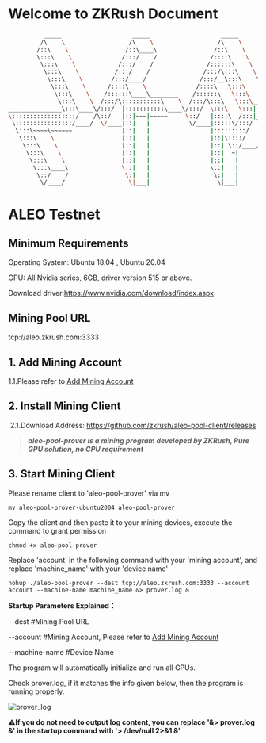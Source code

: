 # **Welcome to ZKRush Document**



```bash
          _____                    _____                    _____                    _____                    _____                    _____          
         /\    \                  /\    \                  /\    \                  /\    \                  /\    \                  /\    \         
        /::\    \                /::\____\                /::\    \                /::\____\                /::\    \                /::\____\        
        \:::\    \              /:::/    /               /::::\    \              /:::/    /               /::::\    \              /:::/    /        
         \:::\    \            /:::/    /               /::::::\    \            /:::/    /               /::::::\    \            /:::/    /         
          \:::\    \          /:::/    /               /:::/\:::\    \          /:::/    /               /:::/\:::\    \          /:::/    /          
           \:::\    \        /:::/____/               /:::/__\:::\    \        /:::/    /               /:::/__\:::\    \        /:::/____/           
            \:::\    \      /::::\    \              /::::\   \:::\    \      /:::/    /                \:::\   \:::\    \      /::::\    \           
             \:::\    \    /::::::\____\________    /::::::\   \:::\    \    /:::/    /      _____    ___\:::\   \:::\    \    /::::::\    \   _____  
              \:::\    \  /:::/\:::::::::::\    \  /:::/\:::\   \:::\____\  /:::/____/      /\    \  /\   \:::\   \:::\    \  /:::/\:::\    \ /\    \ 
_______________\:::\____\/:::/  |:::::::::::\____\/:::/  \:::\   \:::|    ||:::|    /      /::\____\/::\   \:::\   \:::\____\/:::/  \:::\    /::\____\
\::::::::::::::::::/    /\::/   |::|~~~|~~~~~     \::/   |::::\  /:::|____||:::|____\     /:::/    /\:::\   \:::\   \::/    /\::/    \:::\  /:::/    /
 \::::::::::::::::/____/  \/____|::|   |           \/____|:::::\/:::/    /  \:::\    \   /:::/    /  \:::\   \:::\   \/____/  \/____/ \:::\/:::/    / 
  \:::\~~~~\~~~~~~              |::|   |                 |:::::::::/    /    \:::\    \ /:::/    /    \:::\   \:::\    \               \::::::/    /  
   \:::\    \                   |::|   |                 |::|\::::/    /      \:::\    /:::/    /      \:::\   \:::\____\               \::::/    /   
    \:::\    \                  |::|   |                 |::| \::/____/        \:::\__/:::/    /        \:::\  /:::/    /               /:::/    /    
     \:::\    \                 |::|   |                 |::|  ~|               \::::::::/    /          \:::\/:::/    /               /:::/    /     
      \:::\    \                |::|   |                 |::|   |                \::::::/    /            \::::::/    /               /:::/    /      
       \:::\____\               \::|   |                 \::|   |                 \::::/    /              \::::/    /               /:::/    /       
        \::/    /                \:|   |                  \:|   |                  \::/____/                \::/    /                \::/    /        
         \/____/                  \|___|                   \|___|                   ~~                       \/____/                  \/____/         
```



# ALEO Testnet

## Minimum Requirements

Operating System: Ubuntu 18.04 , Ubuntu 20.04

GPU: All Nvidia series, 6GB, driver version 515 or above.

Download driver:https://www.nvidia.com/download/index.aspx



## Mining Pool URL

tcp://aleo.zkrush.com:3333



## 1. Add Mining Account

1.1.Please refer to  [Add Mining Account](/en/_document/miner_account?id=add-mining-account)



## 2. Install Mining Client

 2.1.Download Address: https://github.com/zkrush/aleo-pool-client/releases

> ***aleo-pool-prover is a mining program developed by ZKRush, Pure GPU solution, no CPU requirement***



## 3. Start Mining Client

Please rename client to 'aleo-pool-prover' via mv

```shell
mv aleo-pool-prover-ubuntu2004 aleo-pool-prover
```

Copy the client and then paste it to your mining devices, execute the command to grant permission

```shell
chmod +x aleo-pool-prover
```

Replace 'account' in the following command with your 'mining account', and replace 'machine_name' with your 'device name'

```shell
nohup ./aleo-pool-prover --dest tcp://aleo.zkrush.com:3333 --account account --machine-name machine_name &> prover.log &
```

**Startup Parameters Explained：**

--dest #Mining Pool URL

--account #Mining Account, Please refer to  [Add Mining Account](/en/_document/miner_account?id=add-mining-account)

--machine-name #Device Name

The program will automatically initialize and run all GPUs.

Check prover.log, if it matches the info given below, then the program is running properly.

![prover_log](/Users/tyler/Nutstore/Work/IPFS/Pool/docsify/aleo-pool-client/docs/en/_media/prover_log.png)

**⚠️If you do not need to output log content, you can replace '&> prover.log &' in the startup command with '> /dev/null 2>&1 &'**







